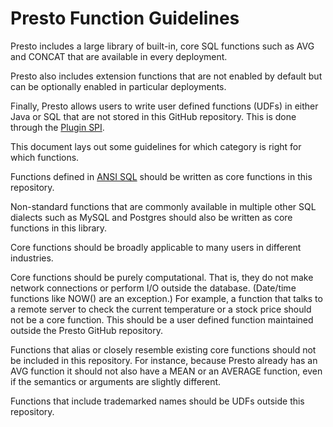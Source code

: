 # Presto Function Guidelines

Presto includes a large library of built-in, core SQL functions such as AVG and CONCAT that are available in every deployment.

Presto also includes extension functions that are not enabled by default but can be optionally enabled in particular deployments.

Finally, Presto allows users to write user defined functions (UDFs) in either Java or SQL that are not stored in this GitHub repository. This is done through the [Plugin SPI](https://prestodb.io/docs/current/develop/functions.html).

This document lays out some guidelines for which category is right for which functions. 

Functions defined in [ANSI SQL](https://jakewheat.github.io/sql-overview/) should be written as core functions in this repository.

Non-standard functions that are commonly available in multiple other SQL dialects such as MySQL and Postgres should also be written as core functions in this library.

Core functions should be broadly applicable to many users in different industries.

Core functions should be purely computational. That is, they do not make network connections or perform I/O outside the database. (Date/time functions like NOW() are an exception.) For example, a function that talks to a remote server to check the current  temperature or a stock price should not be a core function. This should be a user defined function maintained outside the Presto GitHub repository. 

Functions that alias or closely resemble existing core functions should not be included in this repository. For instance, because Presto already has an AVG function it should not also have a MEAN or an AVERAGE function, even if the semantics or arguments are slightly different.

Functions that include trademarked names should be UDFs outside this repository.